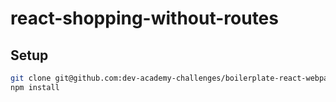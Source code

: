 # react-shopping-without-routes

## Setup

```sh
git clone git@github.com:dev-academy-challenges/boilerplate-react-webpack.git react-shopping-without-routes
npm install
```
